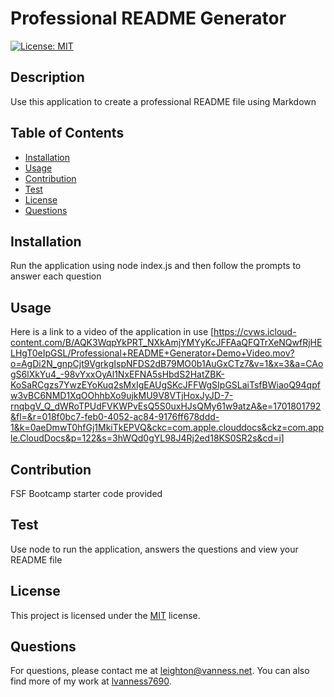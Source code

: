 # Professional README Generator
[![License: MIT](https://img.shields.io/badge/License-MIT-yellow.svg)](https://opensource.org/licenses/MIT)

## Description
Use this application to create a professional README file using Markdown

## Table of Contents
* [Installation](#installation)
* [Usage](#usage)
* [Contribution](#contribution)
* [Test](#test)
* [License](#license)
* [Questions](#questions)

## Installation
Run the application using node index.js and then follow the prompts to answer each question

## Usage
Here is a link to a video of the application in use
[https://cvws.icloud-content.com/B/AQK3WqpYkPRT_NXkAmjYMYyKcJFFAaQFQTrXeNQwfRjHELHgT0eIpGSL/Professional+README+Generator+Demo+Video.mov?o=AgDi2N_gnpCjt9VgrkgIspNFDS2dB79MO0b1AuGxCTz7&v=1&x=3&a=CAogS6lXkYu4_-98vYxxOyAl1NxEFNA5sHbdS2HatZBK-KoSaRCgzs7YwzEYoKuq2sMxIgEAUgSKcJFFWgSIpGSLaiTsfBWiaoQ94qpfw3vBC6NMD1XqOOhhbXo9ujkMU9V8VTjHoxJyJD-7-rnqbgV_Q_dWRoTPUdFVKWPvEsQ5S0uxHJsQMy61w9atzA&e=1701801792&fl=&r=018f0bc7-feb0-4052-ac84-9176ff678ddd-1&k=0aeDmwT0hfGj1MkiTkEPVQ&ckc=com.apple.clouddocs&ckz=com.apple.CloudDocs&p=122&s=3hWQd0gYL98J4Rj2ed18KS0SR2s&cd=i]

## Contribution
FSF Bootcamp starter code provided

## Test
Use node to run the application, answers the questions and view your README file


  ## License
  This project is licensed under the [MIT](https://opensource.org/licenses/MIT) license.

## Questions
For questions, please contact me at [leighton@vanness.net](mailto:leighton@vanness.net). You can also find more of my work at [lvanness7690](https://github.com/lvanness7690/).
